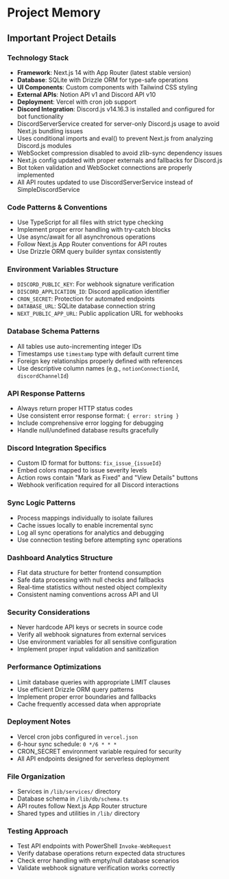 # Project Memory

## Important Project Details

### Technology Stack
- **Framework**: Next.js 14 with App Router (latest stable version)
- **Database**: SQLite with Drizzle ORM for type-safe operations
- **UI Components**: Custom components with Tailwind CSS styling
- **External APIs**: Notion API v1 and Discord API v10
- **Deployment**: Vercel with cron job support
- **Discord Integration**: Discord.js v14.16.3 is installed and configured for bot functionality
- DiscordServerService created for server-only Discord.js usage to avoid Next.js bundling issues
- Uses conditional imports and eval() to prevent Next.js from analyzing Discord.js modules
- WebSocket compression disabled to avoid zlib-sync dependency issues
- Next.js config updated with proper externals and fallbacks for Discord.js
- Bot token validation and WebSocket connections are properly implemented
- All API routes updated to use DiscordServerService instead of SimpleDiscordService

### Code Patterns & Conventions
- Use TypeScript for all files with strict type checking
- Implement proper error handling with try-catch blocks
- Use async/await for all asynchronous operations
- Follow Next.js App Router conventions for API routes
- Use Drizzle ORM query builder syntax consistently

### Environment Variables Structure
- `DISCORD_PUBLIC_KEY`: For webhook signature verification
- `DISCORD_APPLICATION_ID`: Discord application identifier
- `CRON_SECRET`: Protection for automated endpoints
- `DATABASE_URL`: SQLite database connection string
- `NEXT_PUBLIC_APP_URL`: Public application URL for webhooks

### Database Schema Patterns
- All tables use auto-incrementing integer IDs
- Timestamps use `timestamp` type with default current time
- Foreign key relationships properly defined with references
- Use descriptive column names (e.g., `notionConnectionId`, `discordChannelId`)

### API Response Patterns
- Always return proper HTTP status codes
- Use consistent error response format: `{ error: string }`
- Include comprehensive error logging for debugging
- Handle null/undefined database results gracefully

### Discord Integration Specifics
- Custom ID format for buttons: `fix_issue_{issueId}`
- Embed colors mapped to issue severity levels
- Action rows contain "Mark as Fixed" and "View Details" buttons
- Webhook verification required for all Discord interactions

### Sync Logic Patterns
- Process mappings individually to isolate failures
- Cache issues locally to enable incremental sync
- Log all sync operations for analytics and debugging
- Use connection testing before attempting sync operations

### Dashboard Analytics Structure
- Flat data structure for better frontend consumption
- Safe data processing with null checks and fallbacks
- Real-time statistics without nested object complexity
- Consistent naming conventions across API and UI

### Security Considerations
- Never hardcode API keys or secrets in source code
- Verify all webhook signatures from external services
- Use environment variables for all sensitive configuration
- Implement proper input validation and sanitization

### Performance Optimizations
- Limit database queries with appropriate LIMIT clauses
- Use efficient Drizzle ORM query patterns
- Implement proper error boundaries and fallbacks
- Cache frequently accessed data when appropriate

### Deployment Notes
- Vercel cron jobs configured in `vercel.json`
- 6-hour sync schedule: `0 */6 * * *`
- CRON_SECRET environment variable required for security
- All API endpoints designed for serverless deployment

### File Organization
- Services in `/lib/services/` directory
- Database schema in `/lib/db/schema.ts`
- API routes follow Next.js App Router structure
- Shared types and utilities in `/lib/` directory

### Testing Approach
- Test API endpoints with PowerShell `Invoke-WebRequest`
- Verify database operations return expected data structures
- Check error handling with empty/null database scenarios
- Validate webhook signature verification works correctly